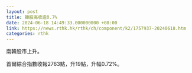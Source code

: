 ```yaml
---
layout: post
title: 韓股高收逾0.7%
date: 2024-06-18 14:49:33.000000000 +08:00
link: https://news.rthk.hk/rthk/ch/component/k2/1757937-20240618.htm
categories: rthk
---
```


南韓股市上升。

首爾綜合指數收報2763點，升19點，升幅0.72%。
